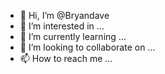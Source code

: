- 👋 Hi, I’m @Bryandave
- 👀 I’m interested in ...
- 🌱 I’m currently learning ...
- 💞️ I’m looking to collaborate on ...
- 📫 How to reach me ...

<!---
Bryandave/Bryandave is a ✨ special ✨ repository because its `README.md` (this file) appears on your GitHub profile.
You can click the Preview link to take a look at your changes.
--->
